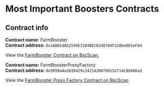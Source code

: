# Most Important Boosters Contracts

## Contract info

**Contract name:** FarmBooster\
**Contract address:** `0x1A8B1dA52599E31B4BEC6240704F218be001eF84`

View the [FarmBooster Contract on BscScan.](https://bscscan.com/address/0x1A8B1dA52599E31B4BEC6240704F218be001eF84)

**Contract name:** FarmBoosterProxyFactory\
**Contract address:** `0x5D99aAa3838429c242142B8f00152714C88486a5`

View the [FarmBooster Proxy Factory Contract on BscScan](https://bscscan.com/address/0x5D99aAa3838429c242142B8f00152714C88486a5).
